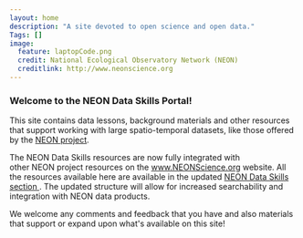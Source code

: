 ```yaml
---
layout: home
description: "A site devoted to open science and open data."
Tags: []
image:
  feature: laptopCode.png
  credit: National Ecological Observatory Network (NEON)
  creditlink: http://www.neonscience.org
---
```



### Welcome to the NEON Data Skills Portal! 

This site contains data lessons, background materials and other resources that 
support working with large spatio-temporal datasets, like those offered by the 
<a href="http://www.neonscience.org" target="_blank">NEON project</a>. 

The NEON Data Skills resources are now fully integrated with  
other NEON project resources on the 
<a href="http://www.NEONScience.org" target="_blank"> www.NEONScience.org </a>
website. All the resources available here are available in the updated
<a href="http://www.neonscience.org/opportunities/learning-opportunities/neon-data-skills" target="_blank_"> NEON Data Skills section  </a>. 
The updated structure will allow for increased searchability and integration with
NEON data products.  

We welcome any comments and feedback that you have and also materials that support 
or expand upon what's available on this site! 

